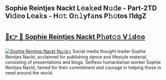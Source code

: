 ## Sophie Reintjes Nackt L𝚎a𝚔ed N𝚞𝚍e - Part-2TD Vi𝚍𝚎o L𝚎a𝚔s - H𝚘𝚝 O𝚗𝚕yf𝚊ns P𝚑𝚘tos l1dgZ

# <h2><a href="http://kf607m.oniu.top/?m=Sophie+Reintjes+Nackt">🔗👉 🔴 Sophie Reintjes Nackt P𝚑ot𝚘𝚜 V𝚒d𝚎o</a></h2>

[![Sophie Reintjes Nackt Nu𝚍e𝚜](https://i.imgur.com/0qMVB7G.gif)](http://kf607m.oniu.top/?m=Sophie+Reintjes+Nackt)
Social media thought leader Sophie Reintjes Nackt, acclaimed for publishing dance and lifestyle material, consisting of presentations and blogs. Selfless humanitarian worker Sophie Reintjes Nackt, famed for their commitment and courage in helping those in need around the world.  
